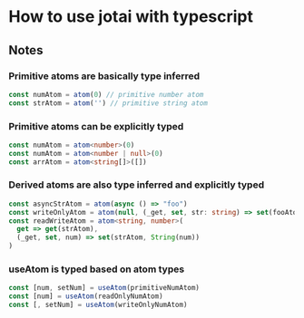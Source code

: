 # How to use jotai with typescript

## Notes

### Primitive atoms are basically type inferred

```ts
const numAtom = atom(0) // primitive number atom
const strAtom = atom('') // primitive string atom
```

### Primitive atoms can be explicitly typed

```ts
const numAtom = atom<number>(0)
const numAtom = atom<number | null>(0)
const arrAtom = atom<string[]>([])
```

### Derived atoms are also type inferred and explicitly typed

```ts
const asyncStrAtom = atom(async () => "foo")
const writeOnlyAtom = atom(null, (_get, set, str: string) => set(fooAtom, str)
const readWriteAtom = atom<string, number>(
  get => get(strAtom),
  (_get, set, num) => set(strAtom, String(num))
)
```

### useAtom is typed based on atom types

```ts
const [num, setNum] = useAtom(primitiveNumAtom)
const [num] = useAtom(readOnlyNumAtom)
const [, setNum] = useAtom(writeOnlyNumAtom)
```
